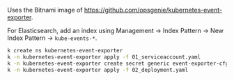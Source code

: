 Uses the Bitnami image of https://github.com/opsgenie/kubernetes-event-exporter.

For Elasticsearch, add an index using Management &rarr; Index Pattern &rarr; New Index Pattern &rarr; `kube-events-*`.

```bash
k create ns kubernetes-event-exporter
k -n kubernetes-event-exporter apply -f 01_serviceaccount.yaml
k -n kubernetes-event-exporter create secret generic event-exporter-cfg --from-file=config.yaml
k -n kubernetes-event-exporter apply -f 02_deployment.yaml
```